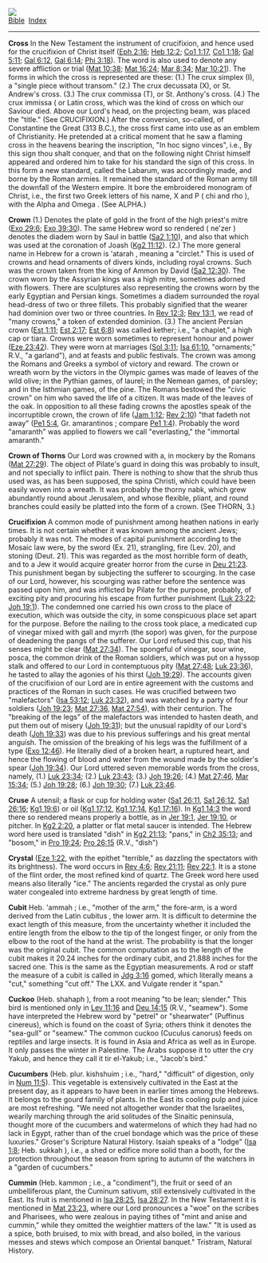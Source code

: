 [![](../../cdshop/ithlogo.png)](../../index)  
[Bible](../index)  [Index](index) 

------------------------------------------------------------------------

<span id="000">**Cross**</span> In the New Testament the instrument of
crucifixion, and hence used for the crucifixion of Christ itself ([Eph
2:16](../kjv/eph002.htm#016); [Heb 12:2](../kjv/heb012.htm#002); [Co1
1:17](../kjv/co1001.htm#017), [Co1 1:18](../kjv/co1001.htm#018); [Gal
5:11](../kjv/gal005.htm#011); [Gal 6:12](../kjv/gal006.htm#012), [Gal
6:14](../kjv/gal006.htm#014); [Phi 3:18](../kjv/phi003.htm#018)). The
word is also used to denote any severe affliction or trial ([Mat
10:38](../kjv/mat010.htm#038); [Mat 16:24](../kjv/mat016.htm#024); [Mar
8:34](../kjv/mar008.htm#034); [Mar 10:21](../kjv/mar010.htm#021)). The
forms in which the cross is represented are these: (1.) The crux simplex
(I), a "single piece without transom." (2.) The crux decussata (X), or
St. Andrew's cross. (3.) The crux commissa (T), or St. Anthony's cross.
(4.) The crux immissa ( or Latin cross, which was the kind of cross on
which our Saviour died. Above our Lord's head, on the projecting beam,
was placed the "title." (See CRUCIFIXION.) After the conversion,
so-called, of Constantine the Great (313 B.C.), the cross first came
into use as an emblem of Christianity. He pretended at a critical moment
that he saw a flaming cross in the heavens bearing the inscription, "In
hoc signo vinces", i.e., By this sign thou shalt conquer, and that on
the following night Christ himself appeared and ordered him to take for
his standard the sign of this cross. In this form a new standard, called
the Labarum, was accordingly made, and borne by the Roman armies. It
remained the standard of the Roman army till the downfall of the Western
empire. It bore the embroidered monogram of Christ, i.e., the first two
Greek letters of his name, X and P ( chi and rho ), with the Alpha and
Omega . (See ALPHA.)

<span id="001">**Crown**</span> (1.) Denotes the plate of gold in the
front of the high priest's mitre ([Exo 29:6](../kjv/exo029.htm#006);
[Exo 39:30](../kjv/exo039.htm#030)). The same Hebrew word so rendered (
ne'zer ) denotes the diadem worn by Saul in battle ([Sa2
1:10](../kjv/sa2001.htm#010)), and also that which was used at the
coronation of Joash ([Kg2 11:12](../kjv/kg2011.htm#012)). (2.) The more
general name in Hebrew for a crown is 'atarah , meaning a "circlet."
This is used of crowns and head ornaments of divers kinds, including
royal crowns. Such was the crown taken from the king of Ammon by David
([Sa2 12:30](../kjv/sa2012.htm#030)). The crown worn by the Assyrian
kings was a high mitre, sometimes adorned with flowers. There are
sculptures also representing the crowns worn by the early Egyptian and
Persian kings. Sometimes a diadem surrounded the royal head-dress of two
or three fillets. This probably signified that the wearer had dominion
over two or three countries. In [Rev 12:3](../kjv/rev012.htm#003); [Rev
13:1](../kjv/rev013.htm#001), we read of "many crowns," a token of
extended dominion. (3.) The ancient Persian crown ([Est
1:11](../kjv/est001.htm#011); [Est 2:17](../kjv/est002.htm#017); [Est
6:8](../kjv/est006.htm#008)) was called kether; i.e., "a chaplet," a
high cap or tiara. Crowns were worn sometimes to represent honour and
power ([Eze 23:42](../kjv/eze023.htm#042)). They were worn at marriages
([Sol 3:11](../kjv/sol003.htm#011); [Isa 61:10](../kjv/isa061.htm#010),
"ornaments;" R.V., "a garland"), and at feasts and public festivals. The
crown was among the Romans and Greeks a symbol of victory and reward.
The crown or wreath worn by the victors in the Olympic games was made of
leaves of the wild olive; in the Pythian games, of laurel; in the Nemean
games, of parsley; and in the Isthmian games, of the pine. The Romans
bestowed the "civic crown" on him who saved the life of a citizen. It
was made of the leaves of the oak. In opposition to all these fading
crowns the apostles speak of the incorruptible crown, the crown of life
([Jam 1:12](../kjv/jam001.htm#012); [Rev 2:10](../kjv/rev002.htm#010))
"that fadeth not away" ([Pe1 5:4](../kjv/pe1005.htm#004), Gr.
amarantinos ; compare [Pe1 1:4](../kjv/pe1001.htm#004)). Probably the
word "amaranth" was applied to flowers we call "everlasting," the
"immortal amaranth."

<span id="002">**Crown of Thorns**</span> Our Lord was crowned with a,
in mockery by the Romans ([Mat 27:29](../kjv/mat027.htm#029)). The
object of Pilate's guard in doing this was probably to insult, and not
specially to inflict pain. There is nothing to show that the shrub thus
used was, as has been supposed, the spina Christi, which could have been
easily woven into a wreath. It was probably the thorny nabk, which grew
abundantly round about Jerusalem, and whose flexible, pliant, and round
branches could easily be platted into the form of a crown. (See THORN,
3.)

<span id="003">**Crucifixion**</span> A common mode of punishment among
heathen nations in early times. It is not certain whether it was known
among the ancient Jews; probably it was not. The modes of capital
punishment according to the Mosaic law were, by the sword (Ex. 21),
strangling, fire (Lev. 20), and stoning (Deut. 21). This was regarded as
the most horrible form of death, and to a Jew it would acquire greater
horror from the curse in [Deu 21:23](../kjv/deu021.htm#023). This
punishment began by subjecting the sufferer to scourging. In the case of
our Lord, however, his scourging was rather before the sentence was
passed upon him, and was inflicted by Pilate for the purpose, probably,
of exciting pity and procuring his escape from further punishment ([Luk
23:22](../kjv/luk023.htm#022); [Joh 19:1](../kjv/joh019.htm#001)). The
condemned one carried his own cross to the place of execution, which was
outside the city, in some conspicuous place set apart for the purpose.
Before the nailing to the cross took place, a medicated cup of vinegar
mixed with gall and myrrh (the sopor) was given, for the purpose of
deadening the pangs of the sufferer. Our Lord refused this cup, that his
senses might be clear ([Mat 27:34](../kjv/mat027.htm#034)). The
spongeful of vinegar, sour wine, posca, the common drink of the Roman
soldiers, which was put on a hyssop stalk and offered to our Lord in
contemptuous pity ([Mat 27:48](../kjv/mat027.htm#048); [Luk
23:36](../kjv/luk023.htm#036)), he tasted to allay the agonies of his
thirst ([Joh 19:29](../kjv/joh019.htm#029)). The accounts given of the
crucifixion of our Lord are in entire agreement with the customs and
practices of the Roman in such cases. He was crucified between two
"malefactors" ([Isa 53:12](../kjv/isa053.htm#012); [Luk
23:32](../kjv/luk023.htm#032)), and was watched by a party of four
soldiers ([Joh 19:23](../kjv/joh019.htm#023); [Mat
27:36](../kjv/mat027.htm#036), [Mat 27:54](../kjv/mat027.htm#054)), with
their centurion. The "breaking of the legs" of the malefactors was
intended to hasten death, and put them out of misery ([Joh
19:31](../kjv/joh019.htm#031)); but the unusual rapidity of our Lord's
death ([Joh 19:33](../kjv/joh019.htm#033)) was due to his previous
sufferings and his great mental anguish. The omission of the breaking of
his legs was the fulfillment of a type ([Exo
12:46](../kjv/exo012.htm#046)). He literally died of a broken heart, a
ruptured heart, and hence the flowing of blood and water from the wound
made by the soldier's spear ([Joh 19:34](../kjv/joh019.htm#034)). Our
Lord uttered seven memorable words from the cross, namely, (1.) [Luk
23:34](../kjv/luk023.htm#034); (2.) [Luk 23:43](../kjv/luk023.htm#043);
(3.) [Joh 19:26](../kjv/joh019.htm#026); (4.) [Mat
27:46](../kjv/mat027.htm#046), [Mar 15:34](../kjv/mar015.htm#034); (5.)
[Joh 19:28](../kjv/joh019.htm#028); (6.) [Joh
19:30](../kjv/joh019.htm#030); (7.) [Luk 23:46](../kjv/luk023.htm#046).

<span id="004">**Cruse**</span> A utensil; a flask or cup for holding
water ([Sa1 26:11](../kjv/sa1026.htm#011), [Sa1
26:12](../kjv/sa1026.htm#012), [Sa1 26:16](../kjv/sa1026.htm#016); [Kg1
19:6](../kjv/kg1019.htm#006)) or oil ([Kg1
17:12](../kjv/kg1017.htm#012), [Kg1 17:14](../kjv/kg1017.htm#014), [Kg1
17:16](../kjv/kg1017.htm#016)). In [Kg1 14:3](../kjv/kg1014.htm#003) the
word there so rendered means properly a bottle, as in [Jer
19:1](../kjv/jer019.htm#001), [Jer 19:10](../kjv/jer019.htm#010), or
pitcher. In [Kg2 2:20](../kjv/kg2002.htm#020), a platter or flat metal
saucer is intended. The Hebrew word here used is translated "dish" in
[Kg2 21:13](../kjv/kg2021.htm#013); "pans," in [Ch2
35:13](../kjv/ch2035.htm#013); and "bosom," in [Pro
19:24](../kjv/pro019.htm#024); [Pro 26:15](../kjv/pro026.htm#015) (R.V.,
"dish")

<span id="005">**Crystal**</span> ([Eze 1:22](../kjv/eze001.htm#022),
with the epithet "terrible," as dazzling the spectators with its
brightness). The word occurs in [Rev 4:6](../kjv/rev004.htm#006); [Rev
21:11](../kjv/rev021.htm#011); [Rev 22:1](../kjv/rev022.htm#001). It is
a stone of the flint order, the most refined kind of quartz. The Greek
word here used means also literally "ice." The ancients regarded the
crystal as only pure water congealed into extreme hardness by great
length of time.

<span id="006">**Cubit**</span> Heb. 'ammah ; i.e., "mother of the arm,"
the fore-arm, is a word derived from the Latin cubitus , the lower arm.
It is difficult to determine the exact length of this measure, from the
uncertainty whether it included the entire length from the elbow to the
tip of the longest finger, or only from the elbow to the root of the
hand at the wrist. The probability is that the longer was the original
cubit. The common computation as to the length of the cubit makes it
20.24 inches for the ordinary cubit, and 21.888 inches for the sacred
one. This is the same as the Egyptian measurements. A rod or staff the
measure of a cubit is called in [Jdg 3:16](../kjv/jdg003.htm#016) gomed,
which literally means a "cut," something "cut off." The LXX. and Vulgate
render it "span."

<span id="007">**Cuckoo**</span> (Heb. shahaph ), from a root meaning
"to be lean; slender." This bird is mentioned only in [Lev
11:16](../kjv/lev011.htm#016) and [Deu 14:15](../kjv/deu014.htm#015)
(R.V., "seamew"). Some have interpreted the Hebrew word by "petrel" or
"shearwater" (Puffinus cinereus), which is found on the coast of Syria;
others think it denotes the "sea-gull" or "seamew." The common cuckoo
(Cuculus canorus) feeds on reptiles and large insects. It is found in
Asia and Africa as well as in Europe. It only passes the winter in
Palestine. The Arabs suppose it to utter the cry Yakub, and hence they
call it tir el-Yakub; i.e., "Jacob's bird."

<span id="008">**Cucumbers**</span> (Heb. plur. kishshuim ; i.e.,
"hard," "difficult" of digestion, only in [Num
11:5](../kjv/num011.htm#005)). This vegetable is extensively cultivated
in the East at the present day, as it appears to have been in earlier
times among the Hebrews. It belongs to the gourd family of plants. In
the East its cooling pulp and juice are most refreshing. "We need not
altogether wonder that the Israelites, wearily marching through the arid
solitudes of the Sinaitic peninsula, thought more of the cucumbers and
watermelons of which they had had no lack in Egypt, rather than of the
cruel bondage which was the price of these luxuries." Groser's Scripture
Natural History. Isaiah speaks of a "lodge" ([Isa
1:8](../kjv/isa001.htm#008); Heb. sukkah ), i.e., a shed or edifice more
solid than a booth, for the protection throughout the season from spring
to autumn of the watchers in a "garden of cucumbers."

<span id="009">**Cummin**</span> (Heb. kammon ; i.e., a "condiment"),
the fruit or seed of an umbelliferous plant, the Cuminum sativum, still
extensively cultivated in the East. Its fruit is mentioned in [Isa
28:25](../kjv/isa028.htm#025), [Isa 28:27](../kjv/isa028.htm#027). In
the New Testament it is mentioned in [Mat 23:23](../kjv/mat023.htm#023),
where our Lord pronounces a "woe" on the scribes and Pharisees, who were
zealous in paying tithes of "mint and anise and cummin," while they
omitted the weightier matters of the law." "It is used as a spice, both
bruised, to mix with bread, and also boiled, in the various messes and
stews which compose an Oriental banquet." Tristram, Natural History.
